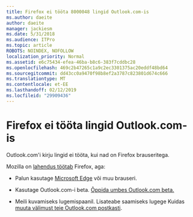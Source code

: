 ```yaml
---
title: Firefox ei tööta 8000048 lingid Outlook.com-is
ms.author: daeite
author: daeite
manager: jackiesm
ms.date: 5/31/2018
ms.audience: ITPro
ms.topic: article
ROBOTS: NOINDEX, NOFOLLOW
localization_priority: Normal
ms.assetid: e6c75434-efea-46ba-b8c6-383f7cddbc28
ms.openlocfilehash: 469c2b47265c1a9c2ec3301375ac20eddf48bd64
ms.sourcegitcommit: dd43cc0a9470f98b8ef2a3787c823801d674c666
ms.translationtype: MT
ms.contentlocale: et-EE
ms.lasthandoff: 02/12/2019
ms.locfileid: "29909436"
---
```

# <a name="links-in-outlookcom-dont-work-in-firefox"></a>Firefox ei tööta lingid Outlook.com-is

Outlook.com'i kirju lingid ei tööta, kui nad on Firefox brauseritega.
  
Mozilla on [lahendus töötab](https://go.microsoft.com/fwlink/p/?linkid=2001502&amp;clcid=0x409) Firefox, aga: 
  
- Palun kasutage [Microsoft Edge](https://go.microsoft.com/fwlink/p/?linkid=2001503&amp;clcid=0x409) või muu brauseri. 
    
- Kasutage Outlook.com-i beta. [Õppida umbes Outlook.com beta.](https://go.microsoft.com/fwlink/p/?linkid=874356&amp;clcid=0x409)
    
- Meili kuvamiseks lugemispaanil. Lisateabe saamiseks lugege Kuidas [muuta välimust teie Outlook.com postkasti](https://go.microsoft.com/fwlink/p/?linkid=2001401&amp;clcid=0x409).
    

